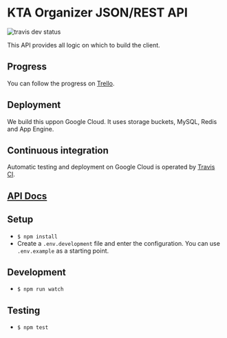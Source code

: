 # KTA Organizer JSON/REST API
![travis dev status](https://travis-ci.org/KTA-Organizer/Organizer-API.svg?branch=dev)

This API provides all logic on which to build the client.

## Progress
You can follow the progress on [Trello](https://trello.com/b/XxmwBDop/kta-organizer-progress).

## Deployment
We build this uppon Google Cloud. It uses storage buckets, MySQL, Redis and App Engine.

## Continuous integration
Automatic testing and deployment on Google Cloud is operated by [Travis CI](https://travis-ci.org/KTA-Organizer/Organizer-API).

## [API Docs](https://ktaorganizer.docs.apiary.io/)

## Setup
- `$ npm install`
- Create a `.env.development` file and enter the configuration. You can use `.env.example` as a starting point.

## Development
- `$ npm run watch`

## Testing
- `$ npm test`
